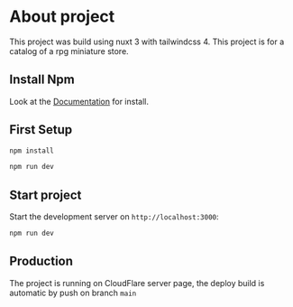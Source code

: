 # About project
This project was build using nuxt 3 with tailwindcss 4. This 
project is for a catalog of a rpg miniature store.


## Install Npm

Look at the [Documentation](https://docs.npmjs.com/downloading-and-installing-node-js-and-npm) for install.

## First Setup

```bash
npm install

npm run dev
```

## Start project

Start the development server on `http://localhost:3000`:

```bash
npm run dev
```

## Production

The project is running on CloudFlare server page, the deploy build 
is automatic by push on branch `main`
